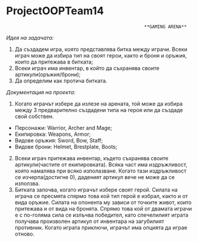 # ProjectOOPTeam14

                                                        **GAMING ARENA**
_Идея на задачата:_

 1. Да създадем игра, която представлява битка между играчи. Всеки играч може да избира тип на своят герои, както и броня и оръжия, които да притежава в битката;
 2. Всеки играч има инвентар, в който да съхранява своите артикули(оръжия/брони);
 3. Да определим как протича битката.
    
_Документация на проекта:_

1. Когато играчът избере да излезе на арената, той може да избира между 3 предварително създадени типа на героя или да създаде свой собствен.
- Персонажи: Warrior, Archer and Mage;
- Екипировка: Weapons, Armor;
- Видове оръжия: Sword, Bow, Staff;
- Видове брони: Helmet, Brestplate, Boots;
2. Всеки играч притежава инвентар, където съхранява своите артикули(частите от екипировката). Всяка част има издръжливост, която намалява при всяко 
изполазване. Когато тази издръжливост се изчерпа(достигне 0), даденият артикул вече не може да се използва.
3. Битката започва, когато играчът избере своят герой. Силата на играча се пресмята спярмо това кой тип герой е избрал, както и от вида оръжие.
Силата на опонента му зависи от точките живот, които притежава и от вида на бронята. Спрямо това кой от двамата играчи е с по-голяма сила се излъчва победител, като
спечелилият играта получава произволен артикул от инвентара на загубилият противник. Когато играта приключи, играчът има опцията да играе отново.

 
